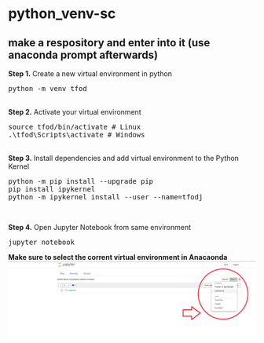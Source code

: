 # python_venv-sc

## make a respository and enter into it (use anaconda prompt afterwards)

<b>Step 1.</b> Create a new virtual environment in python
<pre>
python -m venv tfod
</pre> 
<br/>
<b>Step 2.</b> Activate your virtual environment
<pre>
source tfod/bin/activate # Linux
.\tfod\Scripts\activate # Windows 
</pre>
<br/>
<b>Step 3.</b> Install dependencies and add virtual environment to the Python Kernel
<pre>
python -m pip install --upgrade pip
pip install ipykernel
python -m ipykernel install --user --name=tfodj
</pre>
<br/>

<b>Step 4.</b> Open Jupyter Notebook from same environment
<pre>
jupyter notebook
</pre>

<b>Make sure to select the corrent virtual environment in Anacaonda
<br/>
<img src="https://raw.githubusercontent.com/shifttogit-deepanshu/python_venv-sc/main/forpyvenv.png">
